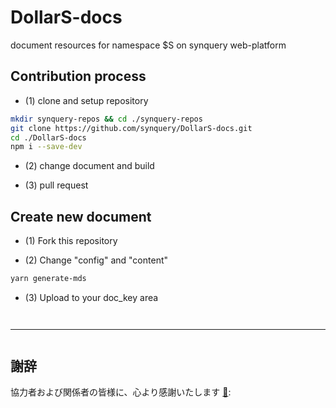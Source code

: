 # DollarS-docs
document resources for namespace $S on synquery web-platform

## Contribution process

- (1) clone and setup repository

```sh
mkdir synquery-repos && cd ./synquery-repos
git clone https://github.com/synquery/DollarS-docs.git
cd ./DollarS-docs
npm i --save-dev
```

- (2) change document and build

- (3) pull request


## Create new document

- (1) Fork this repository

- (2) Change "config" and "content" 

```sh
yarn generate-mds
```

- (3) Upload to your doc_key area



<hr style="margin-top: 3em; margin-bottom: 3em;">

## 謝辞

協力者および関係者の皆様に、心より感謝いたします [👏](https://allcontributors.org/docs/ja/emoji-key):
